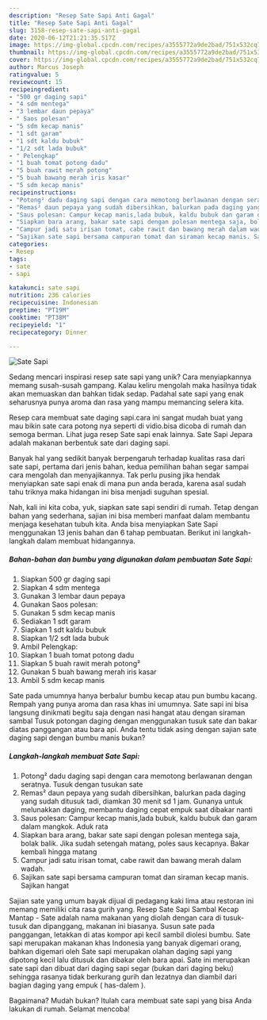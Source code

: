 ```yaml
---
description: "Resep Sate Sapi Anti Gagal"
title: "Resep Sate Sapi Anti Gagal"
slug: 3158-resep-sate-sapi-anti-gagal
date: 2020-06-12T21:21:35.517Z
image: https://img-global.cpcdn.com/recipes/a3555772a9de2bad/751x532cq70/sate-sapi-foto-resep-utama.jpg
thumbnail: https://img-global.cpcdn.com/recipes/a3555772a9de2bad/751x532cq70/sate-sapi-foto-resep-utama.jpg
cover: https://img-global.cpcdn.com/recipes/a3555772a9de2bad/751x532cq70/sate-sapi-foto-resep-utama.jpg
author: Marcus Joseph
ratingvalue: 5
reviewcount: 15
recipeingredient:
- "500 gr daging sapi"
- "4 sdm mentega"
- "3 lembar daun pepaya"
- " Saos polesan"
- "5 sdm kecap manis"
- "1 sdt garam"
- "1 sdt kaldu bubuk"
- "1/2 sdt lada bubuk"
- " Pelengkap"
- "1 buah tomat potong dadu"
- "5 buah rawit merah potong"
- "5 buah bawang merah iris kasar"
- "5 sdm kecap manis"
recipeinstructions:
- "Potong² dadu daging sapi dengan cara memotong berlawanan dengan seratnya. Tusuk dengan tusukan sate"
- "Remas² daun pepaya yang sudah dibersihkan, balurkan pada daging yang sudah ditusuk tadi, diamkan 30 menit sd 1 jam. Gunanya untuk melunakkan daging, membantu daging cepat empuk saat dibakar nanti"
- "Saus polesan: Campur kecap manis,lada bubuk, kaldu bubuk dan garam dalam mangkok. Aduk rata"
- "Siapkan bara arang, bakar sate sapi dengan polesan mentega saja, bolak balik. Jika sudah setengah matang, poles saus kecapnya. Bakar kembali hingga matang"
- "Campur jadi satu irisan tomat, cabe rawit dan bawang merah dalam wadah."
- "Sajikan sate sapi bersama campuran tomat dan siraman kecap manis. Sajikan hangat"
categories:
- Resep
tags:
- sate
- sapi

katakunci: sate sapi 
nutrition: 236 calories
recipecuisine: Indonesian
preptime: "PT19M"
cooktime: "PT38M"
recipeyield: "1"
recipecategory: Dinner

---
```



![Sate Sapi](https://img-global.cpcdn.com/recipes/a3555772a9de2bad/751x532cq70/sate-sapi-foto-resep-utama.jpg)

Sedang mencari inspirasi resep sate sapi yang unik? Cara menyiapkannya memang susah-susah gampang. Kalau keliru mengolah maka hasilnya tidak akan memuaskan dan bahkan tidak sedap. Padahal sate sapi yang enak seharusnya punya aroma dan rasa yang mampu memancing selera kita.

Resep cara membuat sate daging sapi.cara ini sangat mudah buat yang mau bikin sate cara potong nya seperti di vidio.bisa dicoba di rumah dan semoga berman. Lihat juga resep Sate sapi enak lainnya. Sate Sapi Jepara adalah makanan berbentuk sate dari daging sapi.

Banyak hal yang sedikit banyak berpengaruh terhadap kualitas rasa dari sate sapi, pertama dari jenis bahan, kedua pemilihan bahan segar sampai cara mengolah dan menyajikannya. Tak perlu pusing jika hendak menyiapkan sate sapi enak di mana pun anda berada, karena asal sudah tahu triknya maka hidangan ini bisa menjadi suguhan spesial.


Nah, kali ini kita coba, yuk, siapkan sate sapi sendiri di rumah. Tetap dengan bahan yang sederhana, sajian ini bisa memberi manfaat dalam membantu menjaga kesehatan tubuh kita. Anda bisa menyiapkan Sate Sapi menggunakan 13 jenis bahan dan 6 tahap pembuatan. Berikut ini langkah-langkah dalam membuat hidangannya.

<!--inarticleads1-->

##### Bahan-bahan dan bumbu yang digunakan dalam pembuatan Sate Sapi:

1. Siapkan 500 gr daging sapi
1. Siapkan 4 sdm mentega
1. Gunakan 3 lembar daun pepaya
1. Gunakan  Saos polesan:
1. Gunakan 5 sdm kecap manis
1. Sediakan 1 sdt garam
1. Siapkan 1 sdt kaldu bubuk
1. Siapkan 1/2 sdt lada bubuk
1. Ambil  Pelengkap:
1. Siapkan 1 buah tomat potong dadu
1. Siapkan 5 buah rawit merah potong²
1. Gunakan 5 buah bawang merah iris kasar
1. Ambil 5 sdm kecap manis


Sate pada umumnya hanya berbalur bumbu kecap atau pun bumbu kacang. Rempah yang punya aroma dan rasa khas ini umumnya. Sate sapi ini bisa langsung dinikmati begitu saja dengan nasi hangat atau dengan siraman sambal Tusuk potongan daging dengan menggunakan tusuk sate dan bakar diatas panggangan atau bara api. Anda tentu tidak asing dengan sajian sate daging sapi dengan bumbu manis bukan? 

<!--inarticleads2-->

##### Langkah-langkah membuat Sate Sapi:

1. Potong² dadu daging sapi dengan cara memotong berlawanan dengan seratnya. Tusuk dengan tusukan sate
1. Remas² daun pepaya yang sudah dibersihkan, balurkan pada daging yang sudah ditusuk tadi, diamkan 30 menit sd 1 jam. Gunanya untuk melunakkan daging, membantu daging cepat empuk saat dibakar nanti
1. Saus polesan: Campur kecap manis,lada bubuk, kaldu bubuk dan garam dalam mangkok. Aduk rata
1. Siapkan bara arang, bakar sate sapi dengan polesan mentega saja, bolak balik. Jika sudah setengah matang, poles saus kecapnya. Bakar kembali hingga matang
1. Campur jadi satu irisan tomat, cabe rawit dan bawang merah dalam wadah.
1. Sajikan sate sapi bersama campuran tomat dan siraman kecap manis. Sajikan hangat


Sajian sate yang umum bayak dijual di pedagang kaki lima atau restoran ini memang memiliki cita rasa gurih yang. Resep Sate Sapi Sambal Kecap Mantap - Sate adalah nama makanan yang diolah dengan cara di tusuk-tusuk dan dipanggang, makanan ini biasanya. Susun sate pada panggangan, letakkan di atas kompor api kecil sambil diolesi bumbu. Sate sapi merupakan makanan khas Indonesia yang banyak digemari orang, bahkan digemari oleh Sate sapi merupakan olahan daging sapi yang dipotong kecil lalu ditusuk dan dibakar oleh bara apai. Sate ini merupakan sate sapi dan dibuat dari daging sapi segar (bukan dari daging beku) sehingga rasanya tidak berkurang gurih dan lezatnya dan diambil dari bagian daging yang empuk ( has-dalem ). 

Bagaimana? Mudah bukan? Itulah cara membuat sate sapi yang bisa Anda lakukan di rumah. Selamat mencoba!
